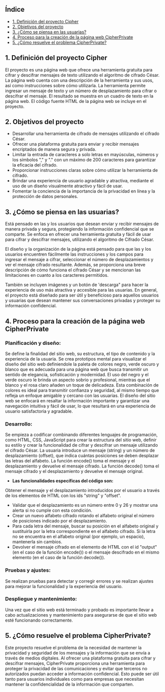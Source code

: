 ## Índice

* [1. Definición del proyecto Cipher](#1-definicion-proyecto)
* [2. Objetivos del proyecto](#2-objetivos-del-proyecto)
* [3. ¿Cómo se piensa en las usuarias?](#3-como-se-piensa-enlas-usuarias)
* [4. Proceso para la creación de la página web CipherPrivate](#4-proceso-para-la-creacion-de-la-página-web-chipherprivate)
* [5. ¿Cómo resuelve el problema CipherPrivate?](#5-como-resuelve-el-problema-cipherprivate)


## 1. Definición del proyecto Cipher
El proyecto es una página web que ofrece una herramienta gratuita para cifrar y descifrar mensajes de texto utilizando el algoritmo de cifrado César. La página web cuenta con una descripción de la herramienta y sus usos, así como instrucciones sobre cómo utilizarla. La herramienta permite ingresar un mensaje de texto y un número de desplazamiento para cifrar o descifrar el mensaje. El resultado se muestra en un cuadro de texto en la página web. El código fuente HTML de la página web se incluye en el proyecto.

## 2. Objetivos del proyecto 
  - Desarrollar una herramienta de cifrado de mensajes utilizando el cifrado César.
  - Ofrecer una plataforma gratuita para enviar y recibir mensajes encriptados de manera segura y privada.
  - Limitar la entrada de caracteres a solo letras en mayúsculas, números y los símbolos "," y "." con un máximo de 200 caracteres para garantizar la eficacia del cifrado.
  - Proporcionar instrucciones claras sobre cómo utilizar la herramienta de cifrado.
  - Brindar una experiencia de usuario agradable y atractiva, mediante el uso de un diseño visualmente atractivo y fácil de usar.
  - Fomentar la conciencia de la importancia de la privacidad en línea y la protección de datos personales.

## 3. ¿Cómo se piensa en las usuarias?
 Está pensado en las y los usuarios que desean enviar y recibir mensajes de manera privada y segura, protegiendo la información confidencial que se comparte. Se enfoca en ofrecer una herramienta gratuita y fácil de usar para cifrar y descifrar mensajes, utilizando el algoritmo de Cifrado César.

El diseño y la organización de la página está pensado para que las y los usuarios encuentren fácilmente las instrucciones y los campos para ingresar el mensaje a cifrar, seleccionar el número de desplazamientos y ver el mensaje cifrado resultante. Además, se proporciona una breve descripción de cómo funciona el cifrado César y se mencionan las limitaciones en cuanto a los caracteres permitidos.

También se incluyen imágenes y un botón de 'descarga" para hacer la experiencia de uso más atractiva y accesible para las usuarias. En general, el proyecto está diseñado para ser útil y beneficioso para aquellos usuarios y usuarias que desean mantener sus conversaciones privadas y proteger su información confidencial.

## 4. Proceso para la creación de la página web CipherPrivate 
### Planificación y diseño: 
Se define la finalidad del sitio web, su estructura, el tipo de contenido y la experiencia de la usuaria. Se crea prototipos mental para visualizar el diseño del sitio web definiendole la paleta de colores negro, verde oscuro y blanco que es adecuada para una página web que busca transmitir un sentido de elegancia, sofisticación y modernidad. El uso del negro y el verde oscuro le brinda un aspecto sobrio y profesional, mientras que el blanco y el rosa claro añaden un toque de delicadeza. Esta combinación de colores es ideal para transmitir confianza y seguridad, al mismo tiempo que refleja un enfoque amigable y cercano con las usuarias. El diseño del sitio web se enfocará en resaltar la información importante y garantizar una navegación intuitiva y fácil de usar, lo que resultará en una experiencia de usuario satisfactoria y agradable.
### Desarrollo: 
Se empieza a codificar combinando diferentes lenguajes de programación, como HTML, CSS, JavaScript  para crear la estructura del sitio web, definir su estilo y crear la funcionalidad de cifrar y descifrar un mensaje utilizando el cifrado César. La usuaria introduce un mensaje (string) y un número de desplazamiento (offset), que indica cuántas posiciones se deben desplazar las letras del alfabeto. La función encode() toma el mensaje y el desplazamiento y devuelve el mensaje cifrado. La función decode() toma el mensaje cifrado y el desplazamiento y devuelve el mensaje original.

* **Las funcionalidades específicas del código son:** 

Obtener el mensaje y el desplazamiento introducidos por el usuario a través de los elementos de HTML con los ids "string" y "offset".
  - Validar que el desplazamiento es un número entre 0 y 26 y mostrar una alerta si no cumple con esta condición.
  - Crear un nuevo alfabeto cifrado rotando el alfabeto original el número de posiciones indicado por el desplazamiento.
  - Para cada letra del mensaje, buscar su posición en el alfabeto original y sustituirla por la letra correspondiente en el alfabeto cifrado. Si la letra no se encuentra en el alfabeto original (por ejemplo, un espacio), mantenerla sin cambios.
  - Devolver el mensaje cifrado en el elemento de HTML con el id "output" (en el caso de la función encode()) o el mensaje descifrado en el mismo elemento (en el caso de la función decode()).

### Pruebas y ajustes: 
Se realizan pruebas para detectar y corregir errores y se realizan ajustes para mejorar la funcionalidad y la experiencia del usuario.

### Despliegue y mantenimiento: 
Una vez que el sitio web está terminado y probado es importante llevar a cabo actualizaciones y mantenimiento para asegurarse de que el sitio web esté funcionando correctamente.

## 5. ¿Cómo resuelve el problema CipherPrivate?
Este proyecto resuelve el problema de la necesidad de mantener la privacidad y seguridad de los mensajes y la información que se envía a través de medios digitales. Al ofrecer una plataforma gratuita para cifrar y descifrar mensajes, CipherPrivate proporciona una herramienta para proteger la privacidad de las comunicaciones y evitar que terceros no autorizados puedan acceder a información confidencial. Esto puede ser útil tanto para usuarios individuales como para empresas que necesitan mantener la confidencialidad de la información que comparten.
